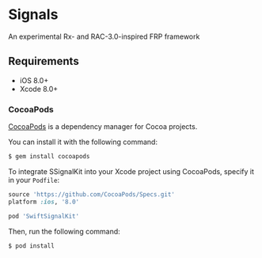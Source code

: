 # Signals

An experimental Rx- and RAC-3.0-inspired FRP framework

## Requirements

- iOS 8.0+
- Xcode 8.0+

### CocoaPods

[CocoaPods](http://cocoapods.org) is a dependency manager for Cocoa projects.

You can install it with the following command:

```bash
$ gem install cocoapods
```

To integrate SSignalKit into your Xcode project using CocoaPods, specify it in your `Podfile`:

```ruby
source 'https://github.com/CocoaPods/Specs.git'
platform :ios, '8.0'

pod 'SwiftSignalKit'
```

Then, run the following command:

```bash
$ pod install
```
